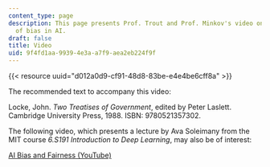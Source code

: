```yaml
---
content_type: page
description: This page presents Prof. Trout and Prof. Minkov's video on the problem
  of bias in AI.
draft: false
title: Video
uid: 9f4fd1aa-9939-4e3a-a7f9-aea2eb224f9f
---
```

{{< resource uuid="d012a0d9-cf91-48d8-83be-e4e4be6cff8a" >}}

The recommended text to accompany this video:

Locke, John. *Two Treatises of Government*, edited by Peter Laslett. Cambridge University Press, 1988. ISBN: 9780521357302.

The following video, which presents a lecture by Ava Soleimany from the MIT course *6.S191 Introduction to Deep Learning*, may also be of interest: 

[AI Bias and Fairness (YouTube)](https://www.youtube.com/watch?v=wmyVODy_WD8&list=PLtBw6njQRU-rwp5__7C0oIVt26ZgjG9NI&index=18)